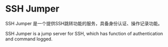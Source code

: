 # SSH Jumper

SSH Jumper 是一个提供SSH跳转功能的服务，具备身份认证、操作记录功能。

SSH Jumper is a jump server for SSH, which has function of authentication and command logged. 

